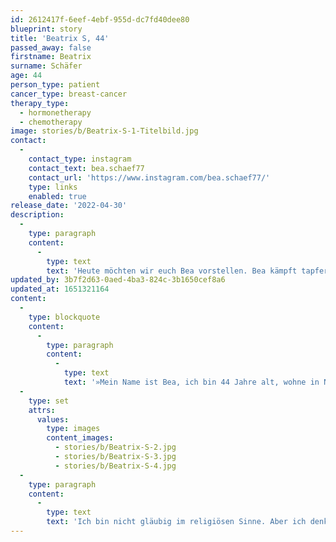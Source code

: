 ```yaml
---
id: 2612417f-6eef-4ebf-955d-dc7fd40dee80
blueprint: story
title: 'Beatrix S, 44'
passed_away: false
firstname: Beatrix
surname: Schäfer
age: 44
person_type: patient
cancer_type: breast-cancer
therapy_type:
  - hormonetherapy
  - chemotherapy
image: stories/b/Beatrix-S-1-Titelbild.jpg
contact:
  -
    contact_type: instagram
    contact_text: bea.schaef77
    contact_url: 'https://www.instagram.com/bea.schaef77/'
    type: links
    enabled: true
release_date: '2022-04-30'
description:
  -
    type: paragraph
    content:
      -
        type: text
        text: 'Heute möchten wir euch Bea vorstellen. Bea kämpft tapfer und mit einer wunderbaren Einstellung gegen den Krebs. Brustkrebs, HER2 positiv in der linken Brust.'
updated_by: 3b7f2d63-0aed-4ba3-824c-3b1650cef8a6
updated_at: 1651321164
content:
  -
    type: blockquote
    content:
      -
        type: paragraph
        content:
          -
            type: text
            text: '»Mein Name ist Bea, ich bin 44 Jahre alt, wohne in Niedersachsen und habe eine wundervolle 16-jährige Tochter. Mitte 2021 habe ich mich nach knapp 20 Jahren von meinem Mann getrennt, mich befreit gefühlt, viel und gerne gearbeitet, war aktiv in der Kommunalpolitik, viel unterwegs, hatte Spaß... Da hatte ich »keine Zeit«, näher auf das Stechen und Brennen in meiner Brust zu achten. Ich habe eine Akne Inversa – eine chronische Hauterkrankung – und dachte, dass diese der Grund für die Schmerzen wäre. Der Gynäkologie-Termin im Dezember brachte dann doch etwas anderes hervor. Plötzlich ging alles ganz schnell: Ultraschall, Mammografie und Biopsie, alles in einer Woche. Des Ergebnis: Tumor HER2 positiv in der linken Brust und im Lymphknoten. Bösartig. Da riss es mir natürlich erst mal den Boden unter den Füßen weg. Doch nachdem MRT und Knochenszintigrafie sauber waren, habe ich mir gesagt: das rocke ich jetzt. Der Plan sind sechs Chemo-Zyklen à drei Wochen. In der ersten Woche Chemo plus Antikörper-Therapie, in der zweiten und dritten Woche nur Antikörper. Die Hälfte habe ich schon geschafft und die Tumore sind auch schon geschrumpft. Dann folgt die OP und Bestrahlung. Die Nebenwirkungen halten sich in Grenzen.'
  -
    type: set
    attrs:
      values:
        type: images
        content_images:
          - stories/b/Beatrix-S-2.jpg
          - stories/b/Beatrix-S-3.jpg
          - stories/b/Beatrix-S-4.jpg
  -
    type: paragraph
    content:
      -
        type: text
        text: 'Ich bin nicht gläubig im religiösen Sinne. Aber ich denke, der Krebs ist wie eine Gelbe Karte: Er ist für irgendwas gut. Mich auf mich selbst und meine Wünsche zu besinnen und mich zu reflektieren. Ich sehe den Krebs tatsächlich nicht als Feind, sondern als Stein des Anstoßes, zwischen wichtig und unwichtig zu unterscheiden. Dazu zählt auch, dass ich mich nur noch mit Menschen umgebe, die mir guttun und die mich akzeptieren, wie ich bin. Davon habe ich zum Glück genug. Ich habe ein tolles Umfeld aus Freunden, Familie und Kollegen. Was mir tatsächlich aber fehlt, ist ein Partner, der das mit mir durchsteht. Aber auch der fällt mir irgendwann vor die Füße 😉. Ich denke, neben der Medizin ist einfach meine positive Lebenseinstellung Gold wert. Ich bin gespannt, was noch kommt, denn das Leben ist wertvoll und Aufgeben keine Option!«'
---
```

